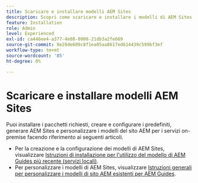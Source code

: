 ```yaml
---
title: Scaricare e installare modelli AEM Sites
description: Scopri come scaricare e installare i modelli di AEM Sites
feature: Installation
role: Admin
level: Experienced
exl-id: ca446ee4-a377-4e08-8008-21db3a2fe669
source-git-commit: 9e28de609c8f1ea05aa8617ed614439c599bf3ef
workflow-type: tm+mt
source-wordcount: '85'
ht-degree: 0%

---
```


# Scaricare e installare modelli AEM Sites

Puoi installare i pacchetti richiesti, creare e configurare i predefiniti, generare AEM Sites e personalizzare i modelli del sito AEM per i servizi on-premise facendo riferimento ai seguenti articoli.

- Per la creazione e la configurazione dei modelli di AEM Sites, visualizzare [Istruzioni di installazione per l&#39;utilizzo del modello di AEM Guides più recente (servizi locali)](../knowledge-base/kb-articles/publishing/download-install-aem-sites-templates-prem-kb.md).
- Per personalizzare i modelli di AEM Sites, visualizzare [Istruzioni generali per personalizzare i modelli di sito AEM esistenti per AEM Guides](../knowledge-base/kb-articles/publishing/customize-exsisting-site-template-kb.md).

